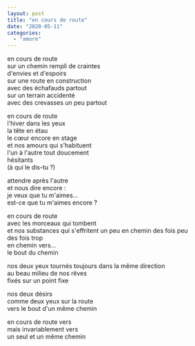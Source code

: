```yaml
---
layout: post
title: "en cours de route"
date: "2020-05-11"
categories: 
  - "amore"
---
```


en cours de route  
sur un chemin rempli de craintes  
d'envies et d'espoirs  
sur une route en construction  
avec des échafauds partout  
sur un terrain accidenté  
avec des crevasses un peu partout

en cours de route  
l'hiver dans les yeux  
la tête en étau  
le cœur encore en stage  
et nos amours qui s'habituent  
l'un à l'autre tout doucement  
hésitants  
(à qui le dis-tu ?)

attendre après l'autre  
et nous dire encore :  
je veux que tu m'aimes...  
est-ce que tu m'aimes encore ?

en cours de route  
avec les morceaux qui tombent  
et nos substances qui s'effritent un peu
en chemin
des fois peu  
des fois trop  
en chemin vers...  
le bout du chemin

nos deux yeux tournés toujours dans la même direction  
au beau milieu de nos rêves  
fixés sur un point fixe

nos deux désirs  
comme deux yeux sur la route  
vers le bout d'un même chemin

en cours de route vers   
mais invariablement vers  
un seul et un même chemin

